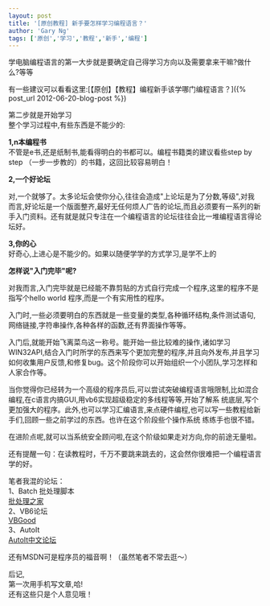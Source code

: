 ```yaml
---
layout: post
title: '[原创教程] 新手要怎样学习编程语言？'
author: 'Gary Ng'
tags: ['原创','学习','教程','新手','编程']
---
```


学电脑编程语言的第一大步就是要确定自己得学习方向以及需要拿来干嘛?做什么?等等  
  

有一些建议可以看看这里:[【原创】【教程】编程新手该学哪门编程语言？]({% post_url 2012-06-20-blog-post %})  
  
 第二步就是开始学习  
 整个学习过程中,有些东西是不能少的:
  
 **1,n本编程书**  
 不管是e书,还是纸制书,能看得明白的书都可以。编程书籍类的建议看些step by
step （一步一步教的）的书籍，这回比较容易明白！  
  
 **2,一个好论坛**  

对,一个就够了。太多论坛会使你分心,往往会造成"上论坛是为了分数,等级",对我而言,好论坛是一个版面整齐,最好无任何烦人广告的论坛,而且必须要有一系列的新手入门资料。还有就是就只专注在一个编程语言的论坛往往会比一堆编程语言得论坛好。  
  
 **3,你的心**  
 好奇心,上进心是不能少的。如果以随便学学的方式学习,是学不上的  
  
 **怎样说"入门完毕"呢?**  

对我而言,入门完毕就是已经能不靠剪贴的方式自行完成一个程序,这里的程序不是指写个hello
world 程序,而是一个有实用性的程序。  
  

入门时,一些必须要明白的东西就是一些变量的类型,各种循环结构,条件测试语句,网络链接,字符串操作,各种各样的函数,还有界面操作等等。  
  

入门后,就能开始飞离菜鸟这一称号。能开始一些比较难的操作,诸如学习WIN32API,结合入门时所学的东西来写个更加完整的程序,并且向外发布,并且学习如何收集用户反馈,和修复bug。这个阶段你可以开始组织一个小团队,学习怎样和人家合作等。  
  

当你觉得你已经转为一个高级的程序员后,可以尝试突破编程语言哦限制,比如混合编程,在c语言内搞GUI,用vb6实现超级稳定的多线程等等,开始了解系
统底层,写个更加强大的程序。此外,也可以学习汇编语言,来点硬件编程,也可以写一些教程给新手们,回顾一些之前学过的东西。也许在这个阶段些个操作系统
练练手也很不错。  
  

在进阶点呢,就可以当系统安全顾问啦,在这个阶级如果走对方向,你的前途无量啦。  
  
<!-- More --> 
  

还有提醒一句：在读教程时，千万不要跳来跳去的，这会然你很难把一个编程语言学的好。  
  
  
 笔者我混的论坛：  
 1、Batch 批处理脚本  
 [批处理之家](http://bbs.bathome.net/)  
 2、VB6论坛  
 [VBGood](http://www.vbgood.com/)  
 3、AutoIt  
 [AutoIt中文论坛](http://www.autoitx.com/)  
  
  
 还有MSDN可是程序员的福音啊！（虽然笔者不常去逛～）  
  
 后记,  
 第一次用手机写文章,哈!  
 还有这些只是个人意见哦！
